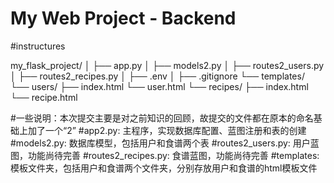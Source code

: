 # My Web Project - Backend

#instructures

my_flask_project/
│
├── app.py
│
├── models2.py
│
├── routes2_users.py
│
├── routes2_recipes.py
│
├── .env
│
├── .gitignore
└── templates/
    └── users/
        ├── index.html
        └── user.html
    └── recipes/
        ├── index.html
        └── recipe.html

#一些说明：本次提交主要是对之前知识的回顾，故提交的文件都在原本的命名基础上加了一个“2”
#app2.py: 主程序，实现数据库配置、蓝图注册和表的创建
#models2.py: 数据库模型，包括用户和食谱两个表
#routes2_users.py: 用户蓝图，功能尚待完善
#routes2_recipes.py: 食谱蓝图，功能尚待完善
#templates: 模板文件夹，包括用户和食谱两个文件夹，分别存放用户和食谱的html模板文件
